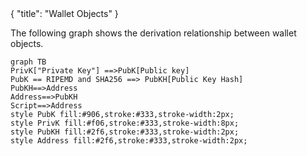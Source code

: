 <div class="cwikmeta">
{
"title": "Wallet Objects"
} </div>

The following graph shows the derivation relationship between wallet objects.

```mermaid
graph TB
PrivK["Private Key"] ==>PubK[Public key]
PubK == RIPEMD and SHA256 ==> PubKH[Public Key Hash]
PubKH==>Address
Address==>PubKH
Script==>Address
style PubK fill:#906,stroke:#333,stroke-width:2px;
style PrivK fill:#f06,stroke:#333,stroke-width:8px;
style PubKH fill:#2f6,stroke:#333,stroke-width:2px;
style Address fill:#2f6,stroke:#333,stroke-width:2px;
```